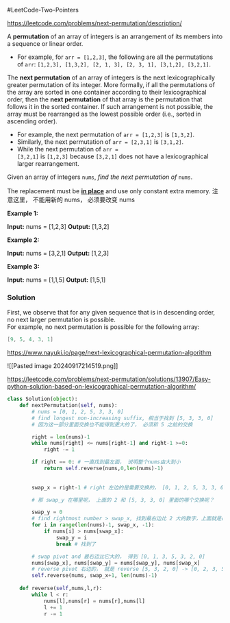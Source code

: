#LeetCode-Two-Pointers

https://leetcode.com/problems/next-permutation/description/

A **permutation** of an array of integers is an arrangement of its members into a sequence or linear order.

- For example, for `arr = [1,2,3]`, the following are all the permutations of `arr`: `[1,2,3], [1,3,2], [2, 1, 3], [2, 3, 1], [3,1,2], [3,2,1]`.

The **next permutation** of an array of integers is the next lexicographically greater permutation of its integer. More formally, if all the permutations of the array are sorted in one container according to their lexicographical order, then the **next permutation** of that array is the permutation that follows it in the sorted container. If such arrangement is not possible, the array must be rearranged as the lowest possible order (i.e., sorted in ascending order).

- For example, the next permutation of `arr = [1,2,3]` is `[1,3,2]`.
- Similarly, the next permutation of `arr = [2,3,1]` is `[3,1,2]`.
- While the next permutation of `arr = [3,2,1]` is `[1,2,3]` because `[3,2,1]` does not have a lexicographical larger rearrangement.

Given an array of integers `nums`, _find the next permutation of_ `nums`.

The replacement must be **[in place](http://en.wikipedia.org/wiki/In-place_algorithm)** and use only constant extra memory.
注意这里， 不能用新的  nums， 必须要改变 nums

**Example 1:**

**Input:** nums = [1,2,3]
**Output:** [1,3,2]

**Example 2:**

**Input:** nums = [3,2,1]
**Output:** [1,2,3]

**Example 3:**

**Input:** nums = [1,1,5]
**Output:** [1,5,1]

### Solution

First, we observe that for any given sequence that is in descending order, no next larger permutation is possible.  
For example, no next permutation is possible for the following array:

```csharp
[9, 5, 4, 3, 1]
```

https://www.nayuki.io/page/next-lexicographical-permutation-algorithm

![[Pasted image 20240917214519.png]]


https://leetcode.com/problems/next-permutation/solutions/13907/Easy-python-solution-based-on-lexicographical-permutation-algorithm/

```python
class Solution(object):
    def nextPermutation(self, nums):
        # nums = [0, 1, 2, 5, 3, 3, 0]
        # find longest non-increasing suffix, 相当于找到 [5, 3, 3, 0]
        # 因为这一部分里面交换也不能得到更大的了， 必须和 5 之前的交换

        right = len(nums)-1
        while nums[right] <= nums[right-1] and right-1 >=0:
            right -= 1

        if right == 0: # 一直找到最左面， 说明整个nums由大到小
            return self.reverse(nums,0,len(nums)-1)
        
        
        swap_x = right-1 # right 左边的是需要交换的， [0, 1, 2, 5, 3, 3, 0] 就是 2

        # 那 swap_y 在哪里呢， 上面的 2 和 [5, 3, 3, 0] 里面的哪个交换呢？

        swap_y = 0
        # find rightmost number > swap_x, 找到最右边比 2 大的数字，上面就是最后一个 3
        for i in range(len(nums)-1, swap_x, -1):
            if nums[i] > nums[swap_x]:
                swap_y = i
                break # 找到了

        # swap pivot and 最右边比它大的， 得到 [0, 1, 3, 5, 3, 2, 0]
        nums[swap_x], nums[swap_y] = nums[swap_y], nums[swap_x]
        # reverse pivot 右边的， 就是 reverse [5, 3, 2, 0] -> [0, 2, 3, 5]
        self.reverse(nums, swap_x+1, len(nums)-1)
        
    def reverse(self,nums,l,r):
        while l < r:
            nums[l],nums[r] = nums[r],nums[l]
            l += 1
            r -= 1
```